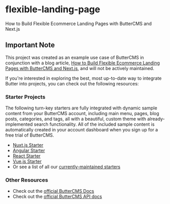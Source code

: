# flexible-landing-page
How to Build Flexible Ecommerce Landing Pages with ButterCMS and Next.js

## Important Note
This project was created as an example use case of ButterCMS in conjunction with a blog article, [How to Build Flexible Ecommerce Landing Pages with ButterCMS and Next.js](https://buttercms.com/blog/nextjs-ecommerce-landing-page-tutorial/), and will not be actively maintained.

If you're interested in exploring the best, most up-to-date way to integrate Butter into projects, you can check out the following resources:

### Starter Projects

The following turn-key starters are fully integrated with dynamic sample content from your ButterCMS account, including main menu, pages, blog posts, categories, and tags, all with a beautiful, custom theme with already-implemented search functionality. All of the included sample content is automatically created in your account dashboard when you sign up for a free trial of ButterCMS.
- [Nuxt.js Starter](https://buttercms.com/starters/nuxtjs-starter-project/)
- [Angular Starter](https://buttercms.com/starters/angular-starter-project/)
- [React Starter](https://buttercms.com/starters/react-starter-project/)
- [Vue.js Starter](https://buttercms.com/starters/vuejs-starter-project/)
- Or see a list of all our [currently-maintained starters](https://buttercms.com/starters/)

### Other Resources
- Check out the [official ButterCMS Docs](https://buttercms.com/docs/)
- Check out the [official ButterCMS API docs](https://buttercms.com/docs/api/)

